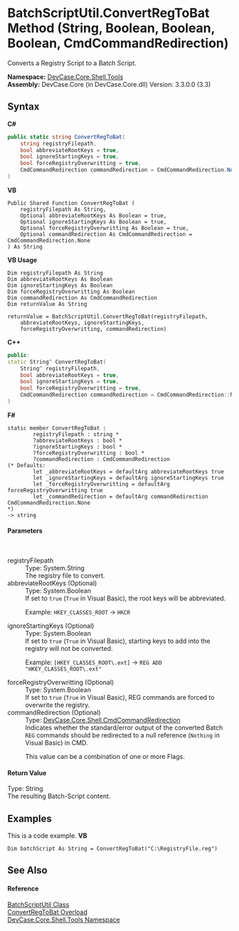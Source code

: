 # BatchScriptUtil.ConvertRegToBat Method (String, Boolean, Boolean, Boolean, CmdCommandRedirection)
 

Converts a Registry Script to a Batch Script.

**Namespace:**&nbsp;<a href="N_DevCase_Core_Shell_Tools">DevCase.Core.Shell.Tools</a><br />**Assembly:**&nbsp;DevCase.Core (in DevCase.Core.dll) Version: 3.3.0.0 (3.3)

## Syntax

**C#**<br />
``` C#
public static string ConvertRegToBat(
	string registryFilepath,
	bool abbreviateRootKeys = true,
	bool ignoreStartingKeys = true,
	bool forceRegistryOverwritting = true,
	CmdCommandRedirection commandRedirection = CmdCommandRedirection.None
)
```

**VB**<br />
``` VB
Public Shared Function ConvertRegToBat ( 
	registryFilepath As String,
	Optional abbreviateRootKeys As Boolean = true,
	Optional ignoreStartingKeys As Boolean = true,
	Optional forceRegistryOverwritting As Boolean = true,
	Optional commandRedirection As CmdCommandRedirection = CmdCommandRedirection.None
) As String
```

**VB Usage**<br />
``` VB Usage
Dim registryFilepath As String
Dim abbreviateRootKeys As Boolean
Dim ignoreStartingKeys As Boolean
Dim forceRegistryOverwritting As Boolean
Dim commandRedirection As CmdCommandRedirection
Dim returnValue As String

returnValue = BatchScriptUtil.ConvertRegToBat(registryFilepath, 
	abbreviateRootKeys, ignoreStartingKeys, 
	forceRegistryOverwritting, commandRedirection)
```

**C++**<br />
``` C++
public:
static String^ ConvertRegToBat(
	String^ registryFilepath, 
	bool abbreviateRootKeys = true, 
	bool ignoreStartingKeys = true, 
	bool forceRegistryOverwritting = true, 
	CmdCommandRedirection commandRedirection = CmdCommandRedirection::None
)
```

**F#**<br />
``` F#
static member ConvertRegToBat : 
        registryFilepath : string * 
        ?abbreviateRootKeys : bool * 
        ?ignoreStartingKeys : bool * 
        ?forceRegistryOverwritting : bool * 
        ?commandRedirection : CmdCommandRedirection 
(* Defaults:
        let _abbreviateRootKeys = defaultArg abbreviateRootKeys true
        let _ignoreStartingKeys = defaultArg ignoreStartingKeys true
        let _forceRegistryOverwritting = defaultArg forceRegistryOverwritting true
        let _commandRedirection = defaultArg commandRedirection CmdCommandRedirection.None
*)
-> string 

```


#### Parameters
&nbsp;<dl><dt>registryFilepath</dt><dd>Type: System.String<br />The registry file to convert.</dd><dt>abbreviateRootKeys (Optional)</dt><dd>Type: System.Boolean<br />If set to `true` (`True` in Visual Basic), the root keys will be abbreviated. 

 Example: `HKEY_CLASSES_ROOT` -> `HKCR`</dd><dt>ignoreStartingKeys (Optional)</dt><dd>Type: System.Boolean<br />If set to `true` (`True` in Visual Basic), starting keys to add into the registry will not be converted. 

 Example: `[HKEY_CLASSES_ROOT\.ext]` -> `REG ADD "HKEY_CLASSES_ROOT\.ext"`</dd><dt>forceRegistryOverwritting (Optional)</dt><dd>Type: System.Boolean<br />If set to `true` (`True` in Visual Basic), REG commands are forced to overwrite the registry.</dd><dt>commandRedirection (Optional)</dt><dd>Type: <a href="T_DevCase_Core_Shell_CmdCommandRedirection">DevCase.Core.Shell.CmdCommandRedirection</a><br />Indicates whether the standard/error output of the converted Batch `REG` commands should be redirected to a null reference (`Nothing` in Visual Basic) in CMD. 

 This value can be a combination of one or more Flags.</dd></dl>

#### Return Value
Type: String<br />The resulting Batch-Script content.

## Examples
This is a code example. 
**VB**<br />
``` VB
Dim batchScript As String = ConvertRegToBat("C:\RegistryFile.reg")
```


## See Also


#### Reference
<a href="T_DevCase_Core_Shell_Tools_BatchScriptUtil">BatchScriptUtil Class</a><br /><a href="Overload_DevCase_Core_Shell_Tools_BatchScriptUtil_ConvertRegToBat">ConvertRegToBat Overload</a><br /><a href="N_DevCase_Core_Shell_Tools">DevCase.Core.Shell.Tools Namespace</a><br />